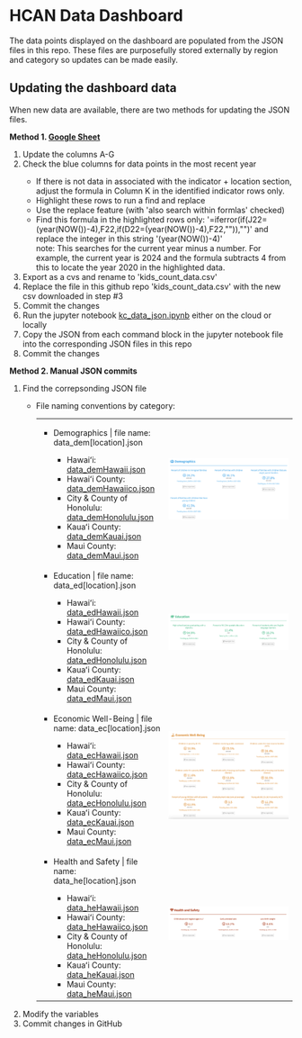 <h1>HCAN Data Dashboard</h1>
The data points displayed on the dashboard are populated from the JSON files in this repo. These files are purposefully stored externally by region and category so updates can be made easily.
<h2>Updating the dashboard data</h2>
When new data are available, there are two methods for updating the JSON files.

<strong>Method 1. <a href="https://docs.google.com/spreadsheets/d/1Fu8wvaH2dYX3tfzBETkaeOHDT2i7hpRH9c4cQ7tFQ_c/edit?usp=sharing" target="_blank">Google Sheet</a></strong>
<ol>
  <li>Update the columns A-G</li>
  <li>Check the blue columns for data points in the most recent year</li>
  <ul>
    <li>If there is not data in associated with the indicator + location section, adjust the formula in Column K in the identified indicator rows only.</li>
    <li>Highlight these rows to run a find and replace</li>
    <li>Use the replace feature (with 'also search within formlas' checked)</li>
    <li>Find this formula in the highlighted rows only: '=iferror(if(J22=(year(NOW())-4),F22,if(D22=(year(NOW())-4),F22,"")),"")' and replace the integer in this string '(year(NOW())-4)' <br />note: This searches for the current year minus a number. For example, the current year is 2024 and the formula subtracts 4 from this to locate the year 2020 in the highlighted data.</li>
  </ul>
  <li>Export as a cvs and rename to 'kids_count_data.csv'</li>
  <li>Replace the file in this github repo 'kids_count_data.csv' with the new csv downloaded in step #3</li>
  <li>Commit the changes</li>
  <li>Run the jupyter notebook <a href="https://github.com/kathanner/hcan/blob/main/kc_data_json.ipynb">kc_data_json.ipynb</a> either on the cloud or locally</li>
  <li>Copy the JSON from each command block in the jupyter notebook file into the corresponding JSON files in this repo</li>
  <li>Commit the changes</li>
</ol>


<strong>Method 2. Manual JSON commits</strong>
<ol>
  <li>Find the correpsonding JSON file</li>
  <ul>
    <li>File naming conventions by category:</li>
    <table>
      <tr>
        <td width="50%">
    <ul>
      <li>Demographics | file name: data_dem[location].json</li>
      <ul>
        <li>Hawaiʻi: <a href="https://github.com/kathanner/hcan/blob/main/data_demHawaii.json">data_demHawaii.json</a></li>
        <li>Hawaiʻi County: <a href="https://github.com/kathanner/hcan/blob/main/data_demHawaiico.json">data_demHawaiico.json</a></li>
        <li>City & County of Honolulu: <a href="https://github.com/kathanner/hcan/blob/main/data_demHonolulu.json">data_demHonolulu.json</a></li>
        <li>Kauaʻi County: <a href="https://github.com/kathanner/hcan/blob/main/data_demKauai.json">data_demKauai.json</a></li>
        <li>Maui County: <a href="https://github.com/kathanner/hcan/blob/main/data_demMaui.json">data_demMaui.json</a></li>
      </ul>
    </ul>
        </td>
        <td>
          <img src="https://github.com/kathanner/hcan/blob/main/references/demographics.png" />
        </td>
      </tr>
      <tr>
        <td width="50%">    
    <ul>
      <li>Education | file name: data_ed[location].json</li>
      <ul>
        <li>Hawaiʻi: <a href="https://github.com/kathanner/hcan/blob/main/data_edHawaii.json">data_edHawaii.json</a></li>
        <li>Hawaiʻi County: <a href="https://github.com/kathanner/hcan/blob/main/data_edHawaiico.json">data_edHawaiico.json</a></li>
        <li>City & County of Honolulu: <a href="https://github.com/kathanner/hcan/blob/main/data_edHonolulu.json">data_edHonolulu.json</a></li>
        <li>Kauaʻi County: <a href="https://github.com/kathanner/hcan/blob/main/data_edKauai.json">data_edKauai.json</a></li>
        <li>Maui County: <a href="https://github.com/kathanner/hcan/blob/main/data_edMaui.json">data_edMaui.json</a></li>
      </ul>
    </ul>
          <td>
          <img src="https://github.com/kathanner/hcan/blob/main/references/education.png" />
        </td>
      </tr>
      <tr>
        <td width="50%">
    <ul>
      <li>Economic Well-Being | file name: data_ec[location].json</li>
      <ul>
        <li>Hawaiʻi: <a href="https://github.com/kathanner/hcan/blob/main/data_ecHawaii.json">data_ecHawaii.json</a></li>
        <li>Hawaiʻi County: <a href="https://github.com/kathanner/hcan/blob/main/data_ecHawaiico.json">data_ecHawaiico.json</a></li>
        <li>City & County of Honolulu: <a href="https://github.com/kathanner/hcan/blob/main/data_ecHonolulu.json">data_ecHonolulu.json</a></li>
        <li>Kauaʻi County: <a href="https://github.com/kathanner/hcan/blob/main/data_ecKauai.json">data_ecKauai.json</a></li>
        <li>Maui County: <a href="https://github.com/kathanner/hcan/blob/main/data_ecMaui.json">data_ecMaui.json</a></li>
      </ul>
    </ul>
        </td>
        <td>
          <img src="https://github.com/kathanner/hcan/blob/main/references/economic.png" />
        </td>
      </tr>
      <tr>
        <td width="50%">
    <ul>
      <li>Health and Safety | file name: data_he[location].json</li>
      <ul>
        <li>Hawaiʻi: <a href="https://github.com/kathanner/hcan/blob/main/data_heHawaii.json">data_heHawaii.json</a></li>
        <li>Hawaiʻi County: <a href="https://github.com/kathanner/hcan/blob/main/data_heHawaiico.json">data_heHawaiico.json</a></li>
        <li>City & County of Honolulu: <a href="https://github.com/kathanner/hcan/blob/main/data_heHonolulu.json">data_heHonolulu.json</a></li>
        <li>Kauaʻi County: <a href="https://github.com/kathanner/hcan/blob/main/data_heKauai.json">data_heKauai.json</a></li>
        <li>Maui County: <a href="https://github.com/kathanner/hcan/blob/main/data_heMaui.json">data_heMaui.json</a></li>
      </ul>
    </ul>
        </td>
        <td>
          <img src="https://github.com/kathanner/hcan/blob/main/references/healthandsafety.png" />
        </td>
      </tr>
    </table>
  </ul>
      </td>
      </tr>
  <li>Modify the variables</li>
  <li>Commit changes in GitHub</li>
</ol>
